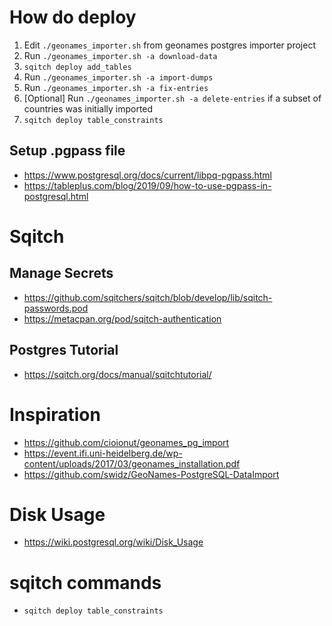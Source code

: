 # How do deploy
1. Edit `./geonames_importer.sh` from geonames postgres importer project
2. Run `./geonames_importer.sh -a download-data`
3. `sqitch deploy add_tables`
4. Run `./geonames_importer.sh -a import-dumps`
5. Run `./geonames_importer.sh -a fix-entries`
6. [Optional] Run `./geonames_importer.sh -a delete-entries` if a subset of countries was initially imported
7. `sqitch deploy table_constraints`


## Setup .pgpass file
- https://www.postgresql.org/docs/current/libpq-pgpass.html
- https://tableplus.com/blog/2019/09/how-to-use-pgpass-in-postgresql.html

# Sqitch

## Manage Secrets
- https://github.com/sqitchers/sqitch/blob/develop/lib/sqitch-passwords.pod
- https://metacpan.org/pod/sqitch-authentication

## Postgres Tutorial
- https://sqitch.org/docs/manual/sqitchtutorial/

# Inspiration
- https://github.com/cioionut/geonames_pg_import
- https://event.ifi.uni-heidelberg.de/wp-content/uploads/2017/03/geonames_installation.pdf
- https://github.com/swidz/GeoNames-PostgreSQL-DataImport

# Disk Usage
- https://wiki.postgresql.org/wiki/Disk_Usage

# sqitch commands
- `sqitch deploy table_constraints`